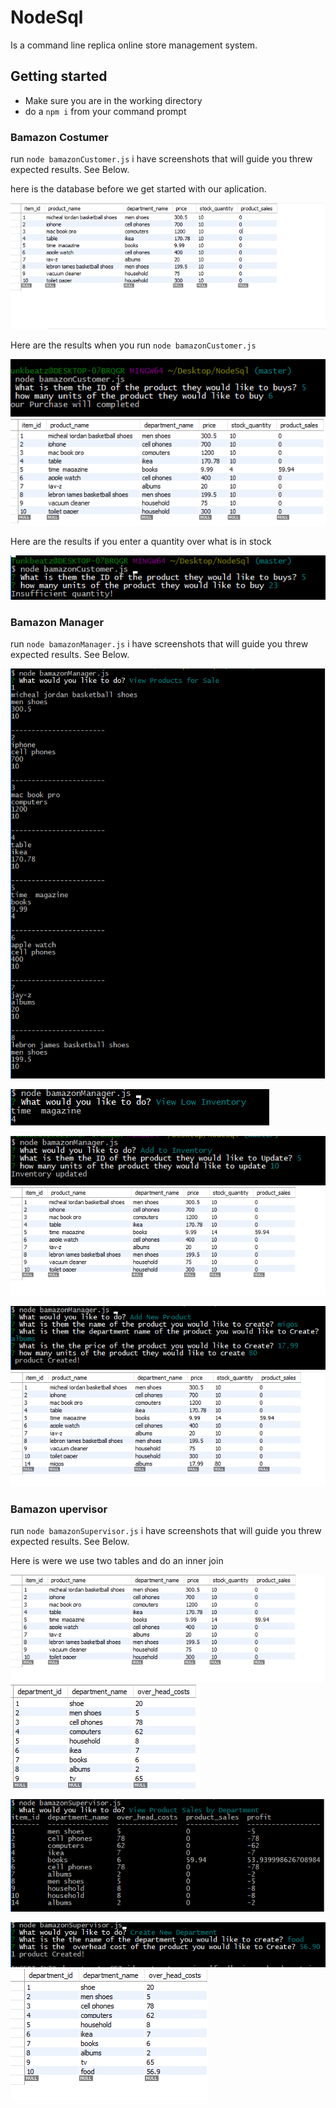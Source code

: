 # NodeSql

Is a command line replica online store management system.

## Getting started

* Make sure you are in the working directory
* do a `npm i` from your command prompt

### Bamazon Costumer

run `node bamazonCustomer.js`  i have screenshots that will guide you threw expected results. See Below.

here is the database before we get started with our aplication.

![hey](images/database1.PNG)


Here are the results when you run `node bamazonCustomer.js`


![hey](images/bamazoncustomer.PNG)
![hey](images/database2.PNG)


Here are the results if you enter a quantity over what is in stock

![hey](images/error.PNG)

### Bamazon Manager

run `node bamazonManager.js`  i have screenshots that will guide you threw expected results. See Below.


![hey](images/bmanager.PNG)


![hey](images/bmanager2.PNG)



![hey](images/bmanager3.PNG)
![hey](images/database3.PNG)




![hey](images/bmanager4.PNG)
![hey](images/database4.PNG)

### Bamazon upervisor

run `node bamazonSupervisor.js`  i have screenshots that will guide you threw expected results. See Below.

Here is were we use two tables and do an inner join

![hey](images/database3.PNG)![hey](images/department1.PNG)



![hey](images/bmanager5.PNG)




![hey](images/bmanager6.PNG)![hey](images/department2.PNG)


















































